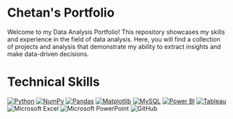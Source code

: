 # Chetan's Portfolio
Welcome to my Data Analysis Portfolio! This repository showcases my skills and experience in the field of data analysis. Here, you will find a collection of projects and analysis that demonstrate my ability to extract insights and make data-driven decisions.
# Technical Skills
[![Python](https://img.shields.io/badge/Python-3776AB?logo=python&logoColor=fff)](#) [![NumPy](https://img.shields.io/badge/NumPy-4DABCF?logo=numpy&logoColor=fff)](#) [![Pandas](https://img.shields.io/badge/Pandas-150458?logo=pandas&logoColor=fff)](#) [![Matplotlib](https://custom-icon-badges.demolab.com/badge/Matplotlib-71D291?logo=matplotlib&logoColor=fff)](#)	[![MySQL](https://img.shields.io/badge/MySQL-4479A1?logo=mysql&logoColor=fff)](#) [![Power BI](https://custom-icon-badges.demolab.com/badge/Power%20BI-F1C912?logo=power-bi&logoColor=fff)](#) [![Tableau](https://custom-icon-badges.demolab.com/badge/Tableau-0176D3?logo=tableau&logoColor=fff)](#) ![Microsoft Excel](https://img.shields.io/badge/Microsoft_Excel-217346?style=for-the-badge&logo=microsoft-excel&logoColor=white) ![Microsoft PowerPoint](https://img.shields.io/badge/Microsoft_PowerPoint-B7472A?style=for-the-badge&logo=microsoft-powerpoint&logoColor=white) ![GitHub](https://img.shields.io/badge/github-%23121011.svg?style=for-the-badge&logo=github&logoColor=white)
